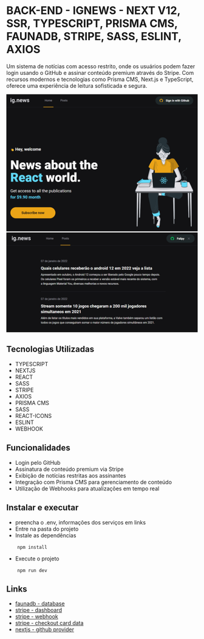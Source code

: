 # BACK-END - IGNEWS - NEXT V12, SSR, TYPESCRIPT, PRISMA CMS, FAUNADB, STRIPE, SASS, ESLINT, AXIOS

Um sistema de notícias com acesso restrito, onde os usuários podem fazer login usando o GitHub e assinar conteúdo premium através do Stripe. Com recursos modernos e tecnologias como Prisma CMS, Next.js e TypeScript, oferece uma experiência de leitura sofisticada e segura.

![capa do readme.md](preview-projeto-1.png)
![capa do readme.md](preview-projeto-2.png)

## Tecnologias Utilizadas

- TYPESCRIPT
- NEXTJS
- REACT
- SASS
- STRIPE
- AXIOS
- PRISMA CMS
- SASS
- REACT-ICONS
- ESLINT
- WEBHOOK

## Funcionalidades

- Login pelo GitHub
- Assinatura de conteúdo premium via Stripe
- Exibição de notícias restritas aos assinantes
- Integração com Prisma CMS para gerenciamento de conteúdo
- Utilização de Webhooks para atualizações em tempo real

## Instalar e executar

- preencha o .env, informações dos serviços em links
- Entre na pasta do projeto
- Instale as dependências
```
    npm install
```
- Execute o projeto
```
    npm run dev
```

## Links

- [faunadb - database](https://v4.dashboard.fauna.com/db/us/IGNEWS)
- [stripe - dashboard](https://dashboard.stripe.com/test/developers)
- [stripe - webhook](https://docs.stripe.com/webhooks/quickstart)
- [stripe - checkout card data](https://docs.stripe.com/testing)
- [nextjs - github provider](https://next-auth.js.org/v3/providers/github)
